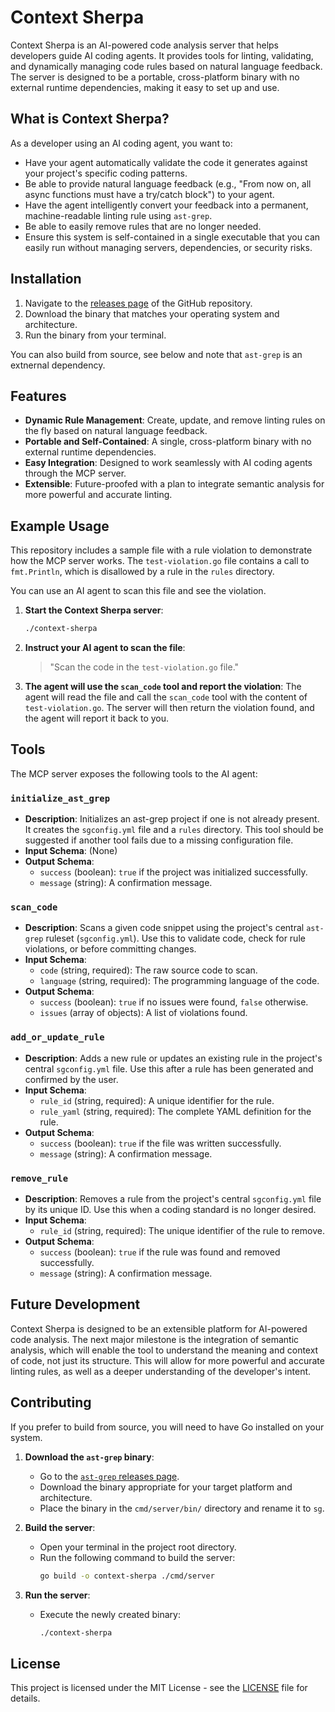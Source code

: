# Context Sherpa

Context Sherpa is an AI-powered code analysis server that helps developers guide AI coding agents. It provides tools for linting, validating, and dynamically managing code rules based on natural language feedback. The server is designed to be a portable, cross-platform binary with no external runtime dependencies, making it easy to set up and use.

## What is Context Sherpa?

As a developer using an AI coding agent, you want to:

- Have your agent automatically validate the code it generates against your project's specific coding patterns.
- Be able to provide natural language feedback (e.g., "From now on, all async functions must have a try/catch block") to your agent.
- Have the agent intelligently convert your feedback into a permanent, machine-readable linting rule using `ast-grep`.
- Be able to easily remove rules that are no longer needed.
- Ensure this system is self-contained in a single executable that you can easily run without managing servers, dependencies, or security risks.

## Installation

1.  Navigate to the [releases page](https://github.com/hackafterdark/context-sherpa/releases/latest) of the GitHub repository.
2.  Download the binary that matches your operating system and architecture.
3.  Run the binary from your terminal.

You can also build from source, see below and note that `ast-grep` is an extnernal dependency.

## Features

- **Dynamic Rule Management**: Create, update, and remove linting rules on the fly based on natural language feedback.
- **Portable and Self-Contained**: A single, cross-platform binary with no external runtime dependencies.
- **Easy Integration**: Designed to work seamlessly with AI coding agents through the MCP server.
- **Extensible**: Future-proofed with a plan to integrate semantic analysis for more powerful and accurate linting.

## Example Usage

This repository includes a sample file with a rule violation to demonstrate how the MCP server works. The `test-violation.go` file contains a call to `fmt.Println`, which is disallowed by a rule in the `rules` directory.

You can use an AI agent to scan this file and see the violation.

1.  **Start the Context Sherpa server**:
    ```bash
    ./context-sherpa
    ```

2.  **Instruct your AI agent to scan the file**:
    > "Scan the code in the `test-violation.go` file."

3.  **The agent will use the `scan_code` tool and report the violation**:
    The agent will read the file and call the `scan_code` tool with the content of `test-violation.go`. The server will then return the violation found, and the agent will report it back to you.

## Tools

The MCP server exposes the following tools to the AI agent:

### `initialize_ast_grep`

- **Description**: Initializes an ast-grep project if one is not already present. It creates the `sgconfig.yml` file and a `rules` directory. This tool should be suggested if another tool fails due to a missing configuration file.
- **Input Schema**: (None)
- **Output Schema**:
    - `success` (boolean): `true` if the project was initialized successfully.
    - `message` (string): A confirmation message.

### `scan_code`

- **Description**: Scans a given code snippet using the project's central `ast-grep` ruleset (`sgconfig.yml`). Use this to validate code, check for rule violations, or before committing changes.
- **Input Schema**:
    - `code` (string, required): The raw source code to scan.
    - `language` (string, required): The programming language of the code.
- **Output Schema**:
    - `success` (boolean): `true` if no issues were found, `false` otherwise.
    - `issues` (array of objects): A list of violations found.

### `add_or_update_rule`

- **Description**: Adds a new rule or updates an existing rule in the project's central `sgconfig.yml` file. Use this after a rule has been generated and confirmed by the user.
- **Input Schema**:
    - `rule_id` (string, required): A unique identifier for the rule.
    - `rule_yaml` (string, required): The complete YAML definition for the rule.
- **Output Schema**:
    - `success` (boolean): `true` if the file was written successfully.
    - `message` (string): A confirmation message.

### `remove_rule`

- **Description**: Removes a rule from the project's central `sgconfig.yml` file by its unique ID. Use this when a coding standard is no longer desired.
- **Input Schema**:
    - `rule_id` (string, required): The unique identifier of the rule to remove.
- **Output Schema**:
    - `success` (boolean): `true` if the rule was found and removed successfully.
    - `message` (string): A confirmation message.

## Future Development

Context Sherpa is designed to be an extensible platform for AI-powered code analysis. The next major milestone is the integration of semantic analysis, which will enable the tool to understand the meaning and context of code, not just its structure. This will allow for more powerful and accurate linting rules, as well as a deeper understanding of the developer's intent.

## Contributing

If you prefer to build from source, you will need to have Go installed on your system.

1.  **Download the `ast-grep` binary**:
    -   Go to the [`ast-grep` releases page](https://github.com/ast-grep/ast-grep/releases/latest).
    -   Download the binary appropriate for your target platform and architecture.
    -   Place the binary in the `cmd/server/bin/` directory and rename it to `sg`.

2.  **Build the server**:
    -   Open your terminal in the project root directory.
    -   Run the following command to build the server:
        ```bash
        go build -o context-sherpa ./cmd/server
        ```

3.  **Run the server**:
    -   Execute the newly created binary:
        ```bash
        ./context-sherpa
## License

This project is licensed under the MIT License - see the [LICENSE](LICENSE) file for details.